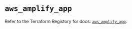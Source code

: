 # `aws_amplify_app`

Refer to the Terraform Registory for docs: [`aws_amplify_app`](https://registry.terraform.io/providers/hashicorp/aws/5.15.0/docs/resources/amplify_app).
